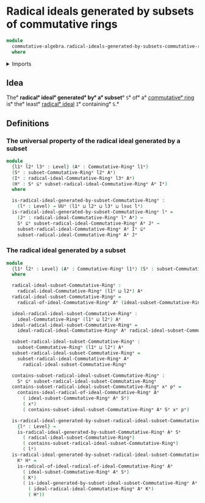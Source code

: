 # Radical ideals generated by subsets of commutative rings

```agda
module
  commutative-algebra.radical-ideals-generated-by-subsets-commutative-ringsᵉ
  where
```

<details><summary>Imports</summary>

```agda
open import commutative-algebra.commutative-ringsᵉ
open import commutative-algebra.ideals-commutative-ringsᵉ
open import commutative-algebra.ideals-generated-by-subsets-commutative-ringsᵉ
open import commutative-algebra.radical-ideals-commutative-ringsᵉ
open import commutative-algebra.radicals-of-ideals-commutative-ringsᵉ
open import commutative-algebra.subsets-commutative-ringsᵉ

open import foundation.subtypesᵉ
open import foundation.universe-levelsᵉ
```

</details>

## Idea

Theᵉ **radicalᵉ idealᵉ generatedᵉ byᵉ aᵉ subset**ᵉ `S`ᵉ ofᵉ aᵉ
[commutativeᵉ ring](commutative-algebra.commutative-rings.mdᵉ) isᵉ theᵉ leastᵉ
[radicalᵉ ideal](commutative-algebra.radical-ideals-commutative-rings.mdᵉ) `I`ᵉ
containingᵉ `S`.ᵉ

## Definitions

### The universal property of the radical ideal generated by a subset

```agda
module _
  {l1ᵉ l2ᵉ l3ᵉ : Level} (Aᵉ : Commutative-Ringᵉ l1ᵉ)
  (Sᵉ : subset-Commutative-Ringᵉ l2ᵉ Aᵉ)
  (Iᵉ : radical-ideal-Commutative-Ringᵉ l3ᵉ Aᵉ)
  (Hᵉ : Sᵉ ⊆ᵉ subset-radical-ideal-Commutative-Ringᵉ Aᵉ Iᵉ)
  where

  is-radical-ideal-generated-by-subset-Commutative-Ringᵉ :
    (lᵉ : Level) → UUᵉ (l1ᵉ ⊔ l2ᵉ ⊔ l3ᵉ ⊔ lsuc lᵉ)
  is-radical-ideal-generated-by-subset-Commutative-Ringᵉ lᵉ =
    (Jᵉ : radical-ideal-Commutative-Ringᵉ lᵉ Aᵉ) →
    Sᵉ ⊆ᵉ subset-radical-ideal-Commutative-Ringᵉ Aᵉ Jᵉ →
    subset-radical-ideal-Commutative-Ringᵉ Aᵉ Iᵉ ⊆ᵉ
    subset-radical-ideal-Commutative-Ringᵉ Aᵉ Jᵉ
```

### The radical ideal generated by a subset

```agda
module _
  {l1ᵉ l2ᵉ : Level} (Aᵉ : Commutative-Ringᵉ l1ᵉ) (Sᵉ : subset-Commutative-Ringᵉ l2ᵉ Aᵉ)
  where

  radical-ideal-subset-Commutative-Ringᵉ :
    radical-ideal-Commutative-Ringᵉ (l1ᵉ ⊔ l2ᵉ) Aᵉ
  radical-ideal-subset-Commutative-Ringᵉ =
    radical-of-ideal-Commutative-Ringᵉ Aᵉ (ideal-subset-Commutative-Ringᵉ Aᵉ Sᵉ)

  ideal-radical-ideal-subset-Commutative-Ringᵉ :
    ideal-Commutative-Ringᵉ (l1ᵉ ⊔ l2ᵉ) Aᵉ
  ideal-radical-ideal-subset-Commutative-Ringᵉ =
    ideal-radical-ideal-Commutative-Ringᵉ Aᵉ radical-ideal-subset-Commutative-Ringᵉ

  subset-radical-ideal-subset-Commutative-Ringᵉ :
    subset-Commutative-Ringᵉ (l1ᵉ ⊔ l2ᵉ) Aᵉ
  subset-radical-ideal-subset-Commutative-Ringᵉ =
    subset-radical-ideal-Commutative-Ringᵉ Aᵉ
      radical-ideal-subset-Commutative-Ringᵉ

  contains-subset-radical-ideal-subset-Commutative-Ringᵉ :
    Sᵉ ⊆ᵉ subset-radical-ideal-subset-Commutative-Ringᵉ
  contains-subset-radical-ideal-subset-Commutative-Ringᵉ xᵉ pᵉ =
    contains-ideal-radical-of-ideal-Commutative-Ringᵉ Aᵉ
      ( ideal-subset-Commutative-Ringᵉ Aᵉ Sᵉ)
      ( xᵉ)
      ( contains-subset-ideal-subset-Commutative-Ringᵉ Aᵉ Sᵉ xᵉ pᵉ)

  is-radical-ideal-generated-by-subset-radical-ideal-subset-Commutative-Ringᵉ :
    {lᵉ : Level} →
    is-radical-ideal-generated-by-subset-Commutative-Ringᵉ Aᵉ Sᵉ
      ( radical-ideal-subset-Commutative-Ringᵉ)
      ( contains-subset-radical-ideal-subset-Commutative-Ringᵉ)
      ( lᵉ)
  is-radical-ideal-generated-by-subset-radical-ideal-subset-Commutative-Ringᵉ
    Kᵉ Hᵉ =
    is-radical-of-ideal-radical-of-ideal-Commutative-Ringᵉ Aᵉ
      ( ideal-subset-Commutative-Ringᵉ Aᵉ Sᵉ)
      ( Kᵉ)
      ( is-ideal-generated-by-subset-ideal-subset-Commutative-Ringᵉ Aᵉ Sᵉ
        ( ideal-radical-ideal-Commutative-Ringᵉ Aᵉ Kᵉ)
        ( Hᵉ))
```